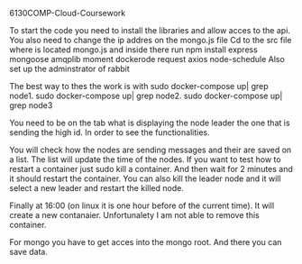  6130COMP-Cloud-Coursework





To start the code you need to install the libraries and allow acces to the api. You also need to change the ip addres on the mongo.js file
Cd to the src file where is located mongo.js and inside there run npm install express mongoose amqplib moment dockerode request axios node-schedule
Also set up the adminstrator of rabbit

The best way to thes the work is with sudo docker-compose up| grep node1. sudo docker-compose up| grep node2. sudo docker-compose up| grep node3

You need to be on the tab what is displaying the node leader the one that is sending the high id. In order to see the functionalities.

You will check how the nodes are sending messages and their are saved on a list. The list will update the time of the nodes.
If you want to test how to restart a container just sudo kill a container. And then wait for 2 minutes and it should restart the container.
You can also kill the leader node and it will select a new leader and restart the killed node.

Finally at 16:00 (on linux it is one hour before of the current time). It will create a new contanaier. Unfortunalety I am not able to remove this container.

For mongo you have to get acces into the mongo root. And there you can save data.
